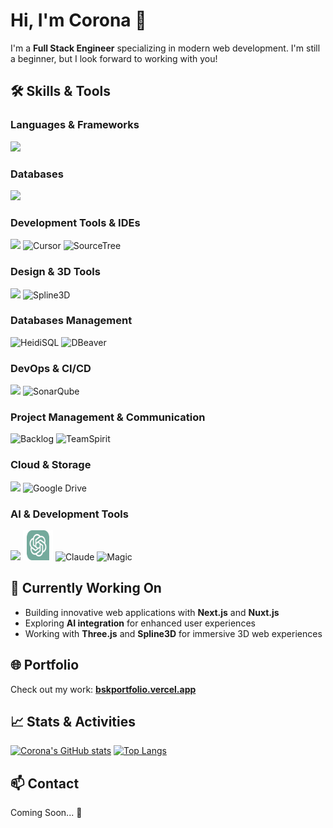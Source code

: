 # Hi, I'm Corona 👋

I'm a **Full Stack Engineer** specializing in modern web development.
I'm still a beginner, but I look forward to working with you!

## 🛠 Skills & Tools

### Languages & Frameworks

![](https://skillicons.dev/icons?i=go,js,ts,vue,php,laravel,html,css,react,nextjs,nuxtjs,express,threejs,materialui)

### Databases

![](https://skillicons.dev/icons?i=mysql,mongodb,postgres)

### Development Tools & IDEs

![](https://skillicons.dev/icons?i=git,github,gitlab,vscode)
<img src="https://resources.jetbrains.com/storage/products/company/brand/logos/Cursor_icon.svg" alt="Cursor" width="48" height="48" />
<img src="https://wac-cdn.atlassian.com/dam/jcr:580c5b09-cf85-44f1-9c79-6344eb8c0dcb/Sourcetree-blue.svg" alt="SourceTree" width="48" height="48" />

### Design & 3D Tools

![](https://skillicons.dev/icons?i=figma)
<img src="https://spline.design/_next/static/media/spline-logo.7a4b2d3b.svg" alt="Spline3D" width="48" height="48" />

### Databases Management

<img src="https://www.heidisql.com/images/heidisql_logo.png" alt="HeidiSQL" width="48" height="48" />
<img src="https://dbeaver.io/wp-content/uploads/2015/09/beaver-head.png" alt="DBeaver" width="48" height="48" />

### DevOps & CI/CD

![](https://skillicons.dev/icons?i=docker,aws,jenkins,vercel)
<img src="https://www.sonarqube.org/logos/index/sonarqube-logo.svg" alt="SonarQube" width="48" height="48" />

### Project Management & Communication

<img src="https://nulab.com/wp-content/themes/nulab/img/header/backlog_logo.svg" alt="Backlog" width="48" height="48" />
<img src="https://www.teamspirit.com/ja-jp/service/assets/img/common/logo.svg" alt="TeamSpirit" width="48" height="48" />

### Cloud & Storage

![](https://skillicons.dev/icons?i=aws,vercel)
<img src="https://ssl.gstatic.com/images/branding/product/1x/drive_2020q4_32dp.png" alt="Google Drive" width="48" height="48" />

### AI & Development Tools

![](https://skillicons.dev/icons?i=tailwindcss,prisma,postman,notion,discord)
<img src="./svg/chatgpt-4.svg" alt="OpenAI Logo" width="48" height="48" />
<img src="https://claude.ai/images/claude_app_icon.png" alt="Claude" width="48" height="48" />
<img src="https://magic.dev/icons/icon-512x512.png" alt="Magic" width="48" height="48" />

## 🌱 Currently Working On

- Building innovative web applications with **Next.js** and **Nuxt.js**
- Exploring **AI integration** for enhanced user experiences
- Working with **Three.js** and **Spline3D** for immersive 3D web experiences

## 🌐 Portfolio

Check out my work: **[bskportfolio.vercel.app](https://bskportfolio.vercel.app/)**

## 📈 Stats & Activities

[![Corona's GitHub stats](https://github-readme-stats.vercel.app/api?username=bskcorona-github&show_icons=true&theme=tokyonight)](https://github.com/anuraghazra/github-readme-stats)
[![Top Langs](https://github-readme-stats.vercel.app/api/top-langs/?username=bskcorona-github&layout=compact&theme=tokyonight)](https://github.com/anuraghazra/github-readme-stats)

## 📫 Contact

Coming Soon... 🚀
